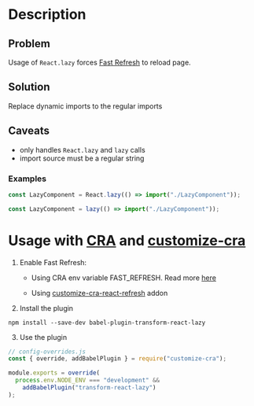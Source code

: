 # Description

## Problem

Usage of `React.lazy` forces [Fast Refresh](https://reactnative.dev/docs/fast-refresh) to reload page.

## Solution

Replace dynamic imports to the regular imports

## Caveats

- only handles `React.lazy` and `lazy` calls
- import source must be a regular string

### Examples

```javascript
const LazyComponent = React.lazy(() => import("./LazyComponent"));
```

```javascript
const LazyComponent = lazy(() => import("./LazyComponent"));
```

# Usage with [CRA](https://create-react-app.dev/) and [customize-cra](https://github.com/arackaf/customize-cra#readme)

1. Enable Fast Refresh:

   - Using CRA env variable FAST_REFRESH. Read more [here](https://github.com/facebook/create-react-app/blob/master/docusaurus/docs/advanced-configuration.md)

   - Using [customize-cra-react-refresh](https://github.com/esetnik/customize-cra-react-refresh) addon

2. Install the plugin

```
npm install --save-dev babel-plugin-transform-react-lazy
```

3. Use the plugin

```javascript
// config-overrides.js
const { override, addBabelPlugin } = require("customize-cra");

module.exports = override(
  process.env.NODE_ENV === "development" &&
    addBabelPlugin("transform-react-lazy")
);
```

